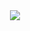 <!--
**Johan-Liebert1/Johan-Liebert1** is a ✨ _special_ ✨ repository because its `README.md` (this file) appears on your GitHub profile.

Here are some ideas to get you started:

- 🔭 I’m currently working on ...
- 🌱 I’m currently learning ...
- 👯 I’m looking to collaborate on ...
- 🤔 I’m looking for help with ...
- 💬 Ask me about ...
- 📫 How to reach me: ...
- 😄 Pronouns: ...
- ⚡ Fun fact: ...
-->
<div align="center">
  <img src="https://github-readme-stats.vercel.app/api/top-langs/?username=Johan-Liebert1&layout=compact&langs_count=6&hide=Jupyter%20Notebook,HTML,CSS&theme=dark&exclude_repo=ptwList,skribblio-clone,SpaceInvaders,asteroids,MERN-eCommerce-Website" />
</div>
